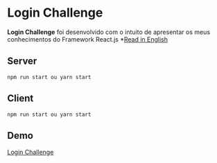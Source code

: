 # Login Challenge

**Login Challenge** foi desenvolvido com o intuito de apresentar os meus conhecimentos do Framework React.js *[Read in English](README.md)

## Server
```
npm run start ou yarn start
```

## Client
```
npm run start ou yarn start
```

## Demo
[Login Challenge](https://login-challenge-react.netlify.app/)